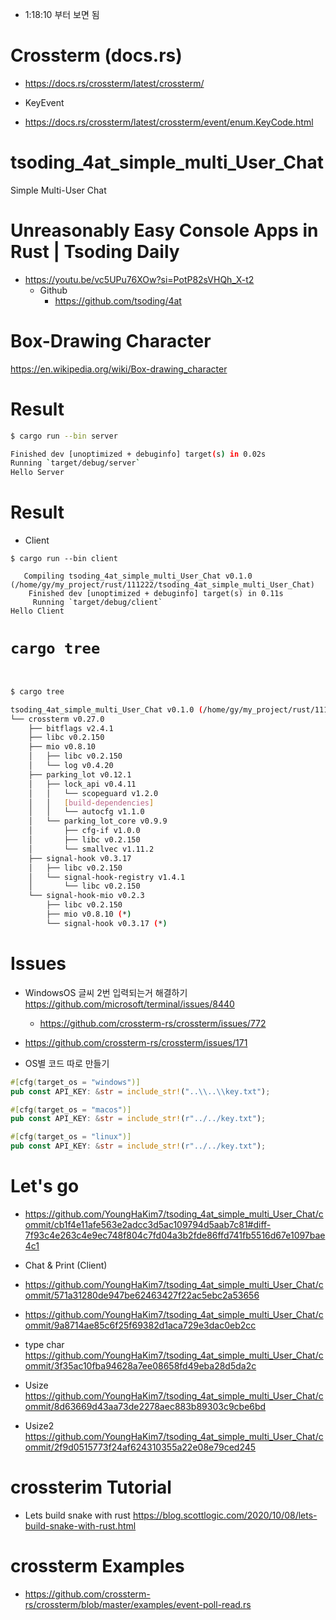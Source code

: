 - 1:18:10 부터 보면 됨 

# Crossterm (docs.rs)

- https://docs.rs/crossterm/latest/crossterm/

- KeyEvent
 - https://docs.rs/crossterm/latest/crossterm/event/enum.KeyCode.html

# tsoding_4at_simple_multi_User_Chat
Simple Multi-User Chat

# Unreasonably Easy Console Apps in Rust | Tsoding Daily
- https://youtu.be/vc5UPu76XOw?si=PotP82sVHQh_X-t2
  - Github
    - https://github.com/tsoding/4at

# Box-Drawing Character

https://en.wikipedia.org/wiki/Box-drawing_character

# Result

```bash
$ cargo run --bin server

Finished dev [unoptimized + debuginfo] target(s) in 0.02s
Running `target/debug/server`
Hello Server

```
# Result

- Client

```
$ cargo run --bin client

   Compiling tsoding_4at_simple_multi_User_Chat v0.1.0 (/home/gy/my_project/rust/111222/tsoding_4at_simple_multi_User_Chat)
    Finished dev [unoptimized + debuginfo] target(s) in 0.11s
     Running `target/debug/client`
Hello Client

```


# ```cargo tree```

```bash
  

$ cargo tree

tsoding_4at_simple_multi_User_Chat v0.1.0 (/home/gy/my_project/rust/111222/tsoding_4at_simple_multi_User_Chat)
└── crossterm v0.27.0
    ├── bitflags v2.4.1
    ├── libc v0.2.150
    ├── mio v0.8.10
    │   ├── libc v0.2.150
    │   └── log v0.4.20
    ├── parking_lot v0.12.1
    │   ├── lock_api v0.4.11
    │   │   └── scopeguard v1.2.0
    │   │   [build-dependencies]
    │   │   └── autocfg v1.1.0
    │   └── parking_lot_core v0.9.9
    │       ├── cfg-if v1.0.0
    │       ├── libc v0.2.150
    │       └── smallvec v1.11.2
    ├── signal-hook v0.3.17
    │   ├── libc v0.2.150
    │   └── signal-hook-registry v1.4.1
    │       └── libc v0.2.150
    └── signal-hook-mio v0.2.3
        ├── libc v0.2.150
        ├── mio v0.8.10 (*)
        └── signal-hook v0.3.17 (*)

```
# Issues

- WindowsOS 글씨 2번 입력되는거 해결하기 https://github.com/microsoft/terminal/issues/8440
  - https://github.com/crossterm-rs/crossterm/issues/772

- https://github.com/crossterm-rs/crossterm/issues/171 

- OS별 코드 따로 만들기
```rs
#[cfg(target_os = "windows")]
pub const API_KEY: &str = include_str!("..\\..\\key.txt");

#[cfg(target_os = "macos")]
pub const API_KEY: &str = include_str!(r"../../key.txt");

#[cfg(target_os = "linux")]
pub const API_KEY: &str = include_str!(r"../../key.txt");
```

# Let's go

- https://github.com/YoungHaKim7/tsoding_4at_simple_multi_User_Chat/commit/cb1f4e11afe563e2adcc3d5ac109794d5aab7c81#diff-7f93c4e263c4e9ec748f804c7fd04a3b2fde86ffd741fb5516d67e1097bae4c1

- Chat & Print (Client)
 - https://github.com/YoungHaKim7/tsoding_4at_simple_multi_User_Chat/commit/571a31280de947be62463427f22ac5ebc2a53656 

- https://github.com/YoungHaKim7/tsoding_4at_simple_multi_User_Chat/commit/9a8714ae85c6f25f69382d1aca729e3dac0eb2cc 

- type char https://github.com/YoungHaKim7/tsoding_4at_simple_multi_User_Chat/commit/3f35ac10fba94628a7ee08658fd49eba28d5da2c

- Usize https://github.com/YoungHaKim7/tsoding_4at_simple_multi_User_Chat/commit/8d63669d43aa73de2278aec883b89303c9cbe6bd 

- Usize2 https://github.com/YoungHaKim7/tsoding_4at_simple_multi_User_Chat/commit/2f9d0515773f24af624310355a22e08e79ced245 


# crossterim Tutorial

- Lets build snake with rust https://blog.scottlogic.com/2020/10/08/lets-build-snake-with-rust.html

# crossterm Examples

- https://github.com/crossterm-rs/crossterm/blob/master/examples/event-poll-read.rs
